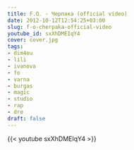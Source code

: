 ```yaml
---
title: F.O. - Черпака (official video)
date: 2012-10-12T12:54:25+03:00
slug: f-o-cherpaka-official-video
youtube_id: sxXhDMEIqY4
cover: cover.jpg
tags:
- dim4ou
- lili
- ivanova
- fo
- varna
- burgas
- magic
- studio
- rap
- dre
draft: false
---
```


{{< youtube sxXhDMEIqY4 >}}
